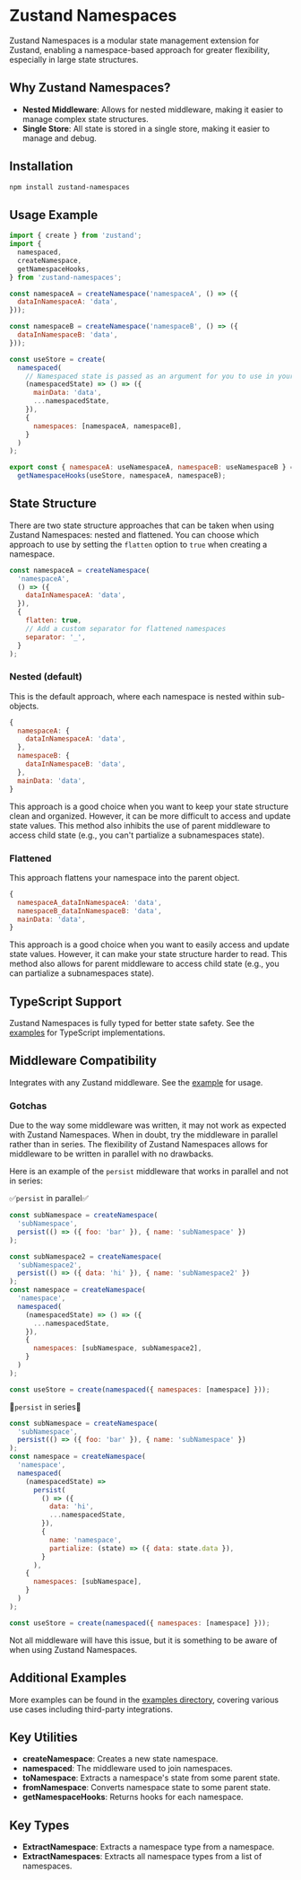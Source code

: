 # Zustand Namespaces

Zustand Namespaces is a modular state management extension for Zustand, enabling a namespace-based approach for greater flexibility, especially in large state structures.

## Why Zustand Namespaces?

- **Nested Middleware**: Allows for nested middleware, making it easier to manage complex state structures.
- **Single Store**: All state is stored in a single store, making it easier to manage and debug.

## Installation

```bash
npm install zustand-namespaces
```

## Usage Example

```javascript
import { create } from 'zustand';
import {
  namespaced,
  createNamespace,
  getNamespaceHooks,
} from 'zustand-namespaces';

const namespaceA = createNamespace('namespaceA', () => ({
  dataInNamespaceA: 'data',
}));

const namespaceB = createNamespace('namespaceB', () => ({
  dataInNamespaceB: 'data',
}));

const useStore = create(
  namespaced(
    // Namespaced state is passed as an argument for you to use in your store
    (namespacedState) => () => ({
      mainData: 'data',
      ...namespacedState,
    }),
    {
      namespaces: [namespaceA, namespaceB],
    }
  )
);

export const { namespaceA: useNamespaceA, namespaceB: useNamespaceB } =
  getNamespaceHooks(useStore, namespaceA, namespaceB);
```

## State Structure

There are two state structure approaches that can be taken when using Zustand Namespaces: nested and flattened.
You can choose which approach to use by setting the `flatten` option to `true` when creating a namespace.

```javascript
const namespaceA = createNamespace(
  'namespaceA',
  () => ({
    dataInNamespaceA: 'data',
  }),
  {
    flatten: true,
    // Add a custom separator for flattened namespaces
    separator: '_',
  }
);
```

### Nested (default)

This is the default approach, where each namespace is nested within sub-objects.

```javascript
{
  namespaceA: {
    dataInNamespaceA: 'data',
  },
  namespaceB: {
    dataInNamespaceB: 'data',
  },
  mainData: 'data',
}
```

This approach is a good choice when you want to keep your state structure clean and organized. However, it can be more difficult to access and update state values. This method also inhibits the use of parent middleware to access child state (e.g., you can't partialize a subnamespaces state).

### Flattened

This approach flattens your namespace into the parent object.

```javascript
{
  namespaceA_dataInNamespaceA: 'data',
  namespaceB_dataInNamespaceB: 'data',
  mainData: 'data',
}
```

This approach is a good choice when you want to easily access and update state values. However, it can make your state structure harder to read. This method also allows for parent middleware to access child state (e.g., you can partialize a subnamespaces state).

## TypeScript Support

Zustand Namespaces is fully typed for better state safety. See the [examples](https://github.com/mooalot/zustand-namespaces/tree/main/examples) for TypeScript implementations.

## Middleware Compatibility

Integrates with any Zustand middleware. See the [example](https://github.com/mooalot/zustand-namespaces/blob/main/examples/namespacesWithMiddleware.ts) for usage.

### Gotchas

Due to the way some middleware was written, it may not work as expected with Zustand Namespaces. When in doubt, try the middleware in parallel rather than in series.
The flexibility of Zustand Namespaces allows for middleware to be written in parallel with no drawbacks.

Here is an example of the `persist` middleware that works in parallel and not in series:

✅`persist` in parallel✅

```javascript
const subNamespace = createNamespace(
  'subNamespace',
  persist(() => ({ foo: 'bar' }), { name: 'subNamespace' })
);

const subNamespace2 = createNamespace(
  'subNamespace2',
  persist(() => ({ data: 'hi' }), { name: 'subNamespace2' })
);
const namespace = createNamespace(
  'namespace',
  namespaced(
    (namespacedState) => () => ({
      ...namespacedState,
    }),
    {
      namespaces: [subNamespace, subNamespace2],
    }
  )
);

const useStore = create(namespaced({ namespaces: [namespace] }));
```

🛑`persist` in series🛑

```javascript
const subNamespace = createNamespace(
  'subNamespace',
  persist(() => ({ foo: 'bar' }), { name: 'subNamespace' })
);
const namespace = createNamespace(
  'namespace',
  namespaced(
    (namespacedState) =>
      persist(
        () => ({
          data: 'hi',
          ...namespacedState,
        }),
        {
          name: 'namespace',
          partialize: (state) => ({ data: state.data }),
        }
      ),
    {
      namespaces: [subNamespace],
    }
  )
);

const useStore = create(namespaced({ namespaces: [namespace] }));
```

Not all middleware will have this issue, but it is something to be aware of when using Zustand Namespaces.

## Additional Examples

More examples can be found in the [examples directory](https://github.com/mooalot/zustand-namespaces/tree/main/examples), covering various use cases including third-party integrations.

## Key Utilities

- **createNamespace**: Creates a new state namespace.
- **namespaced**: The middleware used to join namespaces.
- **toNamespace**: Extracts a namespace's state from some parent state.
- **fromNamespace**: Converts namespace state to some parent state.
- **getNamespaceHooks**: Returns hooks for each namespace.

## Key Types

- **ExtractNamespace**: Extracts a namespace type from a namespace.
- **ExtractNamespaces**: Extracts all namespace types from a list of namespaces.
